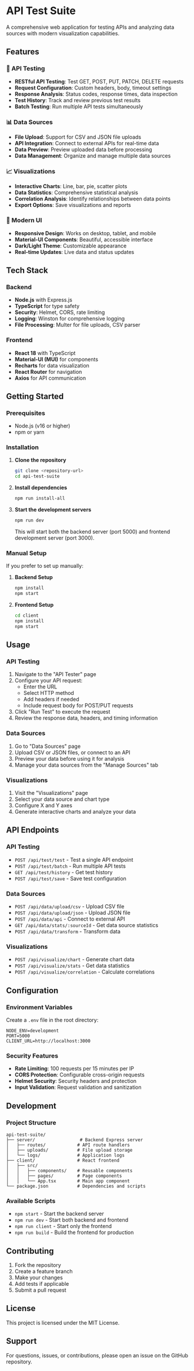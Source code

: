 # API Test Suite

A comprehensive web application for testing APIs and analyzing data sources with modern visualization capabilities.

## Features

### 🚀 API Testing
- **RESTful API Testing**: Test GET, POST, PUT, PATCH, DELETE requests
- **Request Configuration**: Custom headers, body, timeout settings
- **Response Analysis**: Status codes, response times, data inspection
- **Test History**: Track and review previous test results
- **Batch Testing**: Run multiple API tests simultaneously

### 📊 Data Sources
- **File Upload**: Support for CSV and JSON file uploads
- **API Integration**: Connect to external APIs for real-time data
- **Data Preview**: Preview uploaded data before processing
- **Data Management**: Organize and manage multiple data sources

### 📈 Visualizations
- **Interactive Charts**: Line, bar, pie, scatter plots
- **Data Statistics**: Comprehensive statistical analysis
- **Correlation Analysis**: Identify relationships between data points
- **Export Options**: Save visualizations and reports

### 🎨 Modern UI
- **Responsive Design**: Works on desktop, tablet, and mobile
- **Material-UI Components**: Beautiful, accessible interface
- **Dark/Light Theme**: Customizable appearance
- **Real-time Updates**: Live data and status updates

## Tech Stack

### Backend
- **Node.js** with Express.js
- **TypeScript** for type safety
- **Security**: Helmet, CORS, rate limiting
- **Logging**: Winston for comprehensive logging
- **File Processing**: Multer for file uploads, CSV parser

### Frontend
- **React 18** with TypeScript
- **Material-UI (MUI)** for components
- **Recharts** for data visualization
- **React Router** for navigation
- **Axios** for API communication

## Getting Started

### Prerequisites
- Node.js (v16 or higher)
- npm or yarn

### Installation

1. **Clone the repository**
   ```bash
   git clone <repository-url>
   cd api-test-suite
   ```

2. **Install dependencies**
   ```bash
   npm run install-all
   ```

3. **Start the development servers**
   ```bash
   npm run dev
   ```

   This will start both the backend server (port 5000) and frontend development server (port 3000).

### Manual Setup

If you prefer to set up manually:

1. **Backend Setup**
   ```bash
   npm install
   npm start
   ```

2. **Frontend Setup**
   ```bash
   cd client
   npm install
   npm start
   ```

## Usage

### API Testing
1. Navigate to the "API Tester" page
2. Configure your API request:
   - Enter the URL
   - Select HTTP method
   - Add headers if needed
   - Include request body for POST/PUT requests
3. Click "Run Test" to execute the request
4. Review the response data, headers, and timing information

### Data Sources
1. Go to "Data Sources" page
2. Upload CSV or JSON files, or connect to an API
3. Preview your data before using it for analysis
4. Manage your data sources from the "Manage Sources" tab

### Visualizations
1. Visit the "Visualizations" page
2. Select your data source and chart type
3. Configure X and Y axes
4. Generate interactive charts and analyze your data

## API Endpoints

### API Testing
- `POST /api/test/test` - Test a single API endpoint
- `POST /api/test/batch` - Run multiple API tests
- `GET /api/test/history` - Get test history
- `POST /api/test/save` - Save test configuration

### Data Sources
- `POST /api/data/upload/csv` - Upload CSV file
- `POST /api/data/upload/json` - Upload JSON file
- `POST /api/data/api` - Connect to external API
- `GET /api/data/stats/:sourceId` - Get data source statistics
- `POST /api/data/transform` - Transform data

### Visualizations
- `POST /api/visualize/chart` - Generate chart data
- `POST /api/visualize/stats` - Get data statistics
- `POST /api/visualize/correlation` - Calculate correlations

## Configuration

### Environment Variables
Create a `.env` file in the root directory:

```env
NODE_ENV=development
PORT=5000
CLIENT_URL=http://localhost:3000
```

### Security Features
- **Rate Limiting**: 100 requests per 15 minutes per IP
- **CORS Protection**: Configurable cross-origin requests
- **Helmet Security**: Security headers and protection
- **Input Validation**: Request validation and sanitization

## Development

### Project Structure
```
api-test-suite/
├── server/                 # Backend Express server
│   ├── routes/            # API route handlers
│   ├── uploads/           # File upload storage
│   └── logs/              # Application logs
├── client/                # React frontend
│   ├── src/
│   │   ├── components/    # Reusable components
│   │   ├── pages/         # Page components
│   │   └── App.tsx        # Main app component
└── package.json           # Dependencies and scripts
```

### Available Scripts
- `npm start` - Start the backend server
- `npm run dev` - Start both backend and frontend
- `npm run client` - Start only the frontend
- `npm run build` - Build the frontend for production

## Contributing

1. Fork the repository
2. Create a feature branch
3. Make your changes
4. Add tests if applicable
5. Submit a pull request

## License

This project is licensed under the MIT License.

## Support

For questions, issues, or contributions, please open an issue on the GitHub repository.
